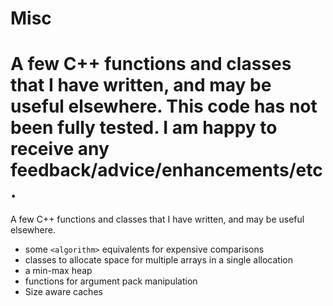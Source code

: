 # Misc

A few C++ functions and classes that I have written, and may be useful elsewhere. This code has not been fully tested. I am happy to receive any feedback/advice/enhancements/etc.
=======
A few C++ functions and classes that I have written, and may be useful elsewhere.

- some `<algorithm>` equivalents for expensive comparisons
- classes to allocate space for multiple arrays in a single allocation
- a min-max heap
- functions for argument pack manipulation
- Size aware caches
